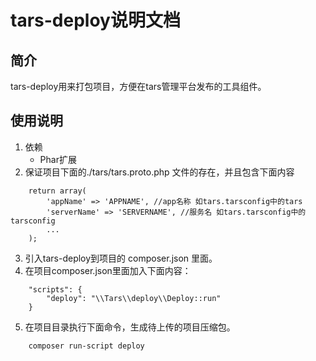 # tars-deploy说明文档

## 简介
tars-deploy用来打包项目，方便在tars管理平台发布的工具组件。

## 使用说明
1. 依赖
    - Phar扩展
2. 保证项目下面的./tars/tars.proto.php 文件的存在，并且包含下面内容
```
    return array(
        'appName' => 'APPNAME', //app名称 如tars.tarsconfig中的tars
        'serverName' => 'SERVERNAME', //服务名 如tars.tarsconfig中的tarsconfig
        ...
    );
```
3. 引入tars-deploy到项目的 composer.json 里面。
4. 在项目composer.json里面加入下面内容：
```
    "scripts": {
        "deploy": "\\Tars\\deploy\\Deploy::run"
    }
```
5. 在项目目录执行下面命令，生成待上传的项目压缩包。
```
    composer run-script deploy
```